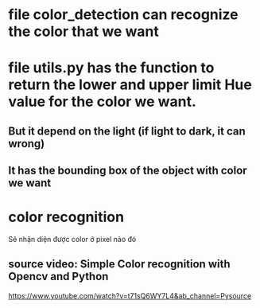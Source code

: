 # file color_detection can recognize the color that we want

# file utils.py has the function to return the lower and upper limit Hue value for the color we want.

## But it depend on the light (if light to dark, it can wrong)

## It has the bounding box of the object with color we want

# color recognition

Sẽ nhận diện được color ở pixel nào đó

## source video: Simple Color recognition with Opencv and Python

https://www.youtube.com/watch?v=t71sQ6WY7L4&ab_channel=Pysource
